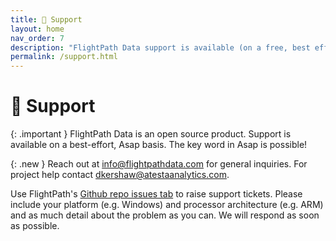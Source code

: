```yaml
---
title: 💬 Support
layout: home
nav_order: 7
description: "FlightPath Data support is available (on a free, best effort basis) in the FlightPath Github repo issues tracker"
permalink: /support.html
---
```


# 💬 Support

{: .important }
FlightPath Data is an open source product. Support is available on a best-effort, Asap basis. The key word in Asap is possible!


{: .new }
Reach out at <a href='mailto:info@flightpathdata.com'>info@flightpathdata.com</a> for general inquiries. For project help contact <a href='mailto:dkershaw@atestaanalytics.com'>dkershaw@atestaanalytics.com</a>.

Use FlightPath's <a href='https://github.com/dk107dk/flightpath/issues/'>Github repo issues tab</a> to raise support tickets. Please include your platform (e.g. Windows) and processor architecture (e.g. ARM) and as much detail about the problem as you can. We will respond as soon as possible.


